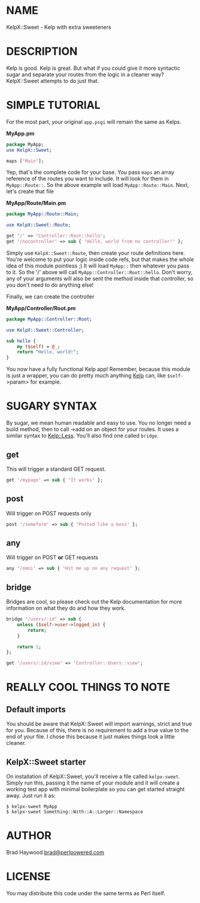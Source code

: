 # NAME

KelpX::Sweet - Kelp with extra sweeteners

# DESCRIPTION

Kelp is good. Kelp is great. But what if you could give it more syntactic sugar and separate your routes from the logic in a cleaner way? KelpX::Sweet attempts to do just that.

# SIMPLE TUTORIAL

For the most part, your original `app.psgi` will remain the same as Kelps.

**MyApp.pm**

```perl
package MyApp;
use KelpX::Sweet;

maps ['Main'];
```

Yep, that's the complete code for your base. You pass `maps` an array reference of the routes you want to include. 
It will look for them in `MyApp::Route::`. So the above example will load `MyApp::Route::Main`.
Next, let's create that file

**MyApp/Route/Main.pm**

```perl
package MyApp::Route::Main;

use KelpX::Sweet::Route;

get '/' => 'Controller::Root::hello';
get '/nocontroller' => sub { 'Hello, world from no controller!' };
```

Simply use `KelpX::Sweet::Route`, then create your route definitions here. You're welcome to put your logic inside code refs, 
but that makes the whole idea of this module pointless ;) 
It will load `MyApp::` then whatever you pass to it. So the '/' above will call `MyApp::Controller::Root::hello`. Don't worry, 
any of your arguments will also be sent the method inside that controller, so you don't need to do anything else!

Finally, we can create the controller

**MyApp/Controller/Root.pm**

```perl
package MyApp::Controller::Root;

use KelpX::Sweet::Controller;

sub hello {
    my ($self) = @_;
    return "Hello, world!";
}
```

You now have a fully functional Kelp app! Remember, because this module is just a wrapper, you can do pretty much anything [Kelp](https://metacpan.org/pod/Kelp) 
can, like `$self-`>param> for example.

# SUGARY SYNTAX

By sugar, we mean human readable and easy to use. You no longer need a build method, then to call ->add on an object for your 
routes. It uses a similar syntax to [Kelp::Less](https://metacpan.org/pod/Kelp::Less). You'll also find one called `bridge`.

## get

This will trigger a standard GET request.

```perl
get '/mypage' => sub { 'It works' };
```

## post

Will trigger on POST requests only

```perl
post '/someform' => sub { 'Posted like a boss' };
```

## any

Will trigger on POST **or** GET requests

```perl
any '/omni' => sub { 'Hit me up on any request' };
```

## bridge

Bridges are cool, so please check out the Kelp documentation for more information on what they do and how they work.

```perl
bridge '/users/:id' => sub {
    unless ($self->user->logged_in) {
        return;
    }

    return 1;
};

get '/users/:id/view' => 'Controller::Users::view';
```

# REALLY COOL THINGS TO NOTE

## Default imports

You should be aware that KelpX::Sweet will import warnings, strict and true for you. Because of this, there is no requirement to 
add a true value to the end of your file. I chose this because it just makes things look a little cleaner.

## KelpX::Sweet starter

On installation of KelpX::Sweet, you'll receive a file called `kelpx-sweet`. Simply run this, passing it the name of your module 
and it will create a working test app with minimal boilerplate so you can get started straight away. Just run it as:

```
$ kelpx-sweet MyApp
$ kelpx-sweet Something::With::A::Larger::Namespace
```

# AUTHOR

Brad Haywood <brad@perlpowered.com>

# LICENSE

You may distribute this code under the same terms as Perl itself.
